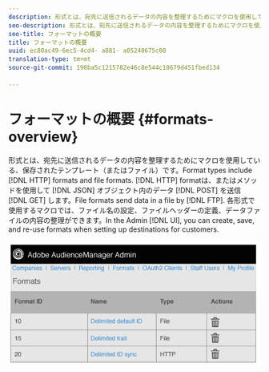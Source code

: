 ```yaml
---
description: 形式とは、宛先に送信されるデータの内容を整理するためにマクロを使用している、保存されたテンプレート（またはファイル）です。形式タイプには、HTTP 形式とファイル形式があります。HTTP 形式では、POST または GET メソッドを使用して、データを JSON オブジェクトに格納して送信します。ファイル形式では、データをファイルに格納して FTP で送信します。各形式で使用するマクロでは、ファイル名の設定、ファイルヘッダーの定義、データファイルの内容の整理ができます。Admin UI では、顧客の宛先の設定時に、形式の作成、保存、再使用ができます。
seo-description: 形式とは、宛先に送信されるデータの内容を整理するためにマクロを使用している、保存されたテンプレート（またはファイル）です。形式タイプには、HTTP 形式とファイル形式があります。HTTP 形式では、POST または GET メソッドを使用して、データを JSON オブジェクトに格納して送信します。ファイル形式では、データをファイルに格納して FTP で送信します。各形式で使用するマクロでは、ファイル名の設定、ファイルヘッダーの定義、データファイルの内容の整理ができます。Admin UI では、顧客の宛先の設定時に、形式の作成、保存、再使用ができます。
seo-title: フォーマットの概要
title: フォーマットの概要
uuid: ec80ac49-6ec5-4cd4- a881- a05240675c00
translation-type: tm+mt
source-git-commit: 190ba5c1215782e46c8e544c10679d451fbed134

---
```



# フォーマットの概要 {#formats-overview}

形式とは、宛先に送信されるデータの内容を整理するためにマクロを使用している、保存されたテンプレート（またはファイル）です。Format types include [!DNL HTTP] formats and file formats. [!DNL HTTP] formatは、またはメソッドを使用して [!DNL JSON] オブジェクト内のデータ [!DNL POST] を送信 [!DNL GET] します。File formats send data in a file by [!DNL FTP]. 各形式で使用するマクロでは、ファイル名の設定、ファイルヘッダーの定義、データファイルの内容の整理ができます。In the Admin [!DNL UI], you can create, save, and re-use formats when setting up destinations for customers.

![](assets/formats.png)